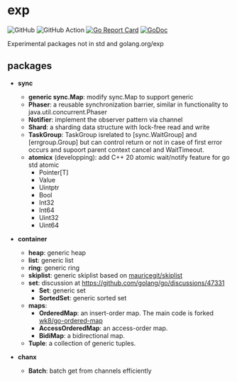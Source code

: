 # exp

![GitHub](https://img.shields.io/github/license/smallnest/exp) ![GitHub Action](https://github.com/smallnest/exp/actions/workflows/action.yaml/badge.svg) [![Go Report Card](https://goreportcard.com/badge/github.com/smallnest/exp)](https://goreportcard.com/report/github.com/smallnest/exp)  [![GoDoc](https://godoc.org/github.com/smallnest/exp?status.png)](http://godoc.org/github.com/smallnest/exp)  



Experimental packages not in std and golang.org/exp


## packages

- **sync**
  - **generic sync.Map**: modify sync.Map to support generic
  - **Phaser**: a reusable synchronization barrier, similar in functionality to java.util.concurrent.Phaser
  - **Notifier**: implement the observer pattern via channel
  - **Shard**: a sharding data structure with lock-free read and write
  - **TaskGroup**: TaskGroup isrelated to [sync.WaitGroup] and [errgroup.Group] but can control return or not in case of first error occurs and supoort parent context cancel and WaitTimeout.
  - **atomicx** (developping): add C++ 20 atomic wait/notify feature for go std atomic
    - Pointer[T]
    - Value
    - Uintptr
    - Bool
    - Int32
    - Int64
    - Uint32
    - Uint64

- **container**
  - **heap**: generic heap
  - **list**: generic list
  - **ring**: generic ring
  - **skiplist**: generic skiplist based on [mauricegit/skiplist](https://github.com/mauricegit/skiplist)
  - **set**: discussion at https://github.com/golang/go/discussions/47331
    - **Set**: generic set
    - **SortedSet**: generic sorted set 
  - **maps**:
    - **OrderedMap**: an insert-order map. The main code is forked [wk8/go-ordered-map](https://github.com/wk8/go-ordered-map)
    - **AccessOrderedMap**: an access-order map.
    - **BidiMap**: a bidirectional map. 
  - **Tuple**: a collection of generic tuples.

- **chanx**
  - **Batch**: batch get from channels efficiently